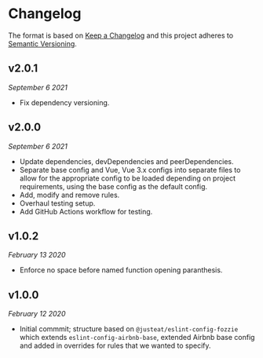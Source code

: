 # Changelog

The format is based on [Keep a Changelog](http://keepachangelog.com/en/1.0.0/)
and this project adheres to [Semantic Versioning](http://semver.org/spec/v2.0.0.html).

## v2.0.1

_September 6 2021_

-   Fix dependency versioning.

## v2.0.0

_September 6 2021_

-   Update dependencies, devDependencies and peerDependencies.
-   Separate base config and Vue, Vue 3.x configs into separate files to allow for the appropriate config to be loaded depending on project requirements, using the base config as the default config.
-   Add, modify and remove rules.
-   Overhaul testing setup.
-   Add GitHub Actions workflow for testing.

## v1.0.2

_February 13 2020_

-   Enforce no space before named function opening paranthesis.

## v1.0.0

_February 12 2020_

-   Initial commmit; structure based on `@justeat/eslint-config-fozzie` which extends `eslint-config-airbnb-base`, extended Airbnb base config and added in overrides for rules that we wanted to specify.
